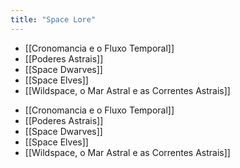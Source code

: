 ```yaml
---
title: "Space Lore"
---
```


- [[Cronomancia e o Fluxo Temporal]]
- [[Poderes Astrais]]
- [[Space Dwarves]]
- [[Space Elves]]
- [[Wildspace, o Mar Astral e as Correntes Astrais]]

<!-- AUTO-LINKS-START -->
- [[Cronomancia e o Fluxo Temporal]]
- [[Poderes Astrais]]
- [[Space Dwarves]]
- [[Space Elves]]
- [[Wildspace, o Mar Astral e as Correntes Astrais]]
<!-- AUTO-LINKS-END -->